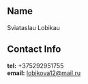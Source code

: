 
## Name
Sviataslau Lobikau 
## Contact Info
**tel:** +375292951755 <br>
**email:** lobikova12@mail.ru 